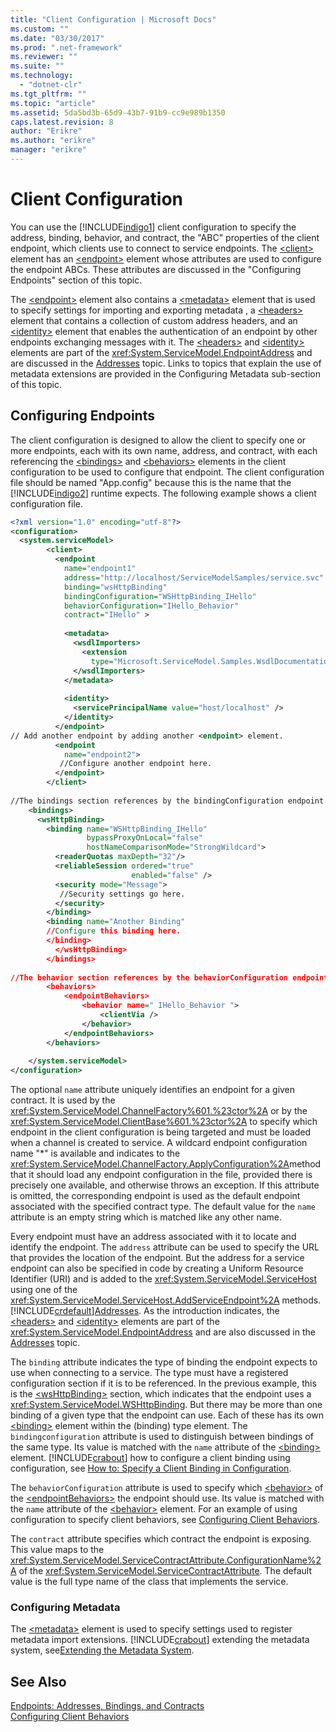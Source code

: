 ```yaml
---
title: "Client Configuration | Microsoft Docs"
ms.custom: ""
ms.date: "03/30/2017"
ms.prod: ".net-framework"
ms.reviewer: ""
ms.suite: ""
ms.technology: 
  - "dotnet-clr"
ms.tgt_pltfrm: ""
ms.topic: "article"
ms.assetid: 5da5bd3b-65d9-43b7-91b9-cc9e989b1350
caps.latest.revision: 8
author: "Erikre"
ms.author: "erikre"
manager: "erikre"
---
```

# Client Configuration
You can use the [!INCLUDE[indigo1](../../../../includes/indigo1-md.md)] client configuration to specify the address, binding, behavior, and contract, the "ABC" properties of the client endpoint, which clients use to connect to service endpoints. The [\<client>](../../../../docs/framework/configure-apps/file-schema/wcf/client.md) element has an [\<endpoint>](https://msdn.microsoft.com/library/ms731304(v=vs.90).aspx) element whose attributes are used to configure the endpoint ABCs. These attributes are discussed in the "Configuring Endpoints" section of this topic.  
  
 The [\<endpoint>](https://msdn.microsoft.com/library/ms731304(v=vs.90).aspx) element also contains a [\<metadata>](../../../../docs/framework/configure-apps/file-schema/wcf/metadata.md) element that is used to specify settings for importing and exporting metadata , a [\<headers>](../../../../docs/framework/configure-apps/file-schema/wcf/headers.md) element that contains a collection of custom address headers, and an [\<identity>](../../../../docs/framework/configure-apps/file-schema/wcf/identity.md) element that enables the authentication of an endpoint by other endpoints exchanging messages with it. The [\<headers>](../../../../docs/framework/configure-apps/file-schema/wcf/headers.md) and [\<identity>](../../../../docs/framework/configure-apps/file-schema/wcf/identity.md) elements are part of the <xref:System.ServiceModel.EndpointAddress> and are discussed in the [Addresses](../../../../docs/framework/wcf/feature-details/endpoint-addresses.md) topic. Links to topics that explain the use of metadata extensions are provided in the Configuring Metadata sub-section of this topic.  
  
## Configuring Endpoints  
 The client configuration is designed to allow the client to specify one or more endpoints, each with its own name, address, and contract, with each referencing the [\<bindings>](../../../../docs/framework/configure-apps/file-schema/wcf/bindings.md) and [\<behaviors>](../../../../docs/framework/configure-apps/file-schema/wcf/behaviors.md) elements in the client configuration to be used to configure that endpoint. The client configuration file should be named "App.config" because this is the name that the [!INCLUDE[indigo2](../../../../includes/indigo2-md.md)] runtime expects. The following example shows a client configuration file.  
  
```xml  
<?xml version="1.0" encoding="utf-8"?>  
<configuration>  
  <system.serviceModel>  
        <client>  
          <endpoint  
            name="endpoint1"  
            address="http://localhost/ServiceModelSamples/service.svc"  
            binding="wsHttpBinding"  
            bindingConfiguration="WSHttpBinding_IHello"  
            behaviorConfiguration="IHello_Behavior"  
            contract="IHello" >  
  
            <metadata>  
              <wsdlImporters>  
                <extension  
                  type="Microsoft.ServiceModel.Samples.WsdlDocumentationImporter, WsdlDocumentation"/>  
              </wsdlImporters>  
            </metadata>  
  
            <identity>  
              <servicePrincipalName value="host/localhost" />  
            </identity>  
          </endpoint>  
// Add another endpoint by adding another <endpoint> element.  
          <endpoint  
            name="endpoint2">  
           //Configure another endpoint here.  
          </endpoint>  
        </client>  
  
//The bindings section references by the bindingConfiguration endpoint attribute.  
    <bindings>  
      <wsHttpBinding>  
        <binding name="WSHttpBinding_IHello"   
                 bypassProxyOnLocal="false"   
                 hostNameComparisonMode="StrongWildcard">  
          <readerQuotas maxDepth="32"/>  
          <reliableSession ordered="true"   
                           enabled="false" />  
          <security mode="Message">  
           //Security settings go here.  
          </security>  
        </binding>  
        <binding name="Another Binding"  
        //Configure this binding here.  
        </binding>  
          </wsHttpBinding>  
        </bindings>  
  
//The behavior section references by the behaviorConfiguration endpoint attribute.  
        <behaviors>  
            <endpointBehaviors>  
                <behavior name=" IHello_Behavior ">  
                    <clientVia />  
                </behavior>  
            </endpointBehaviors>  
        </behaviors>  
  
    </system.serviceModel>  
</configuration>  
```  
  
 The optional `name` attribute uniquely identifies an endpoint for a given contract. It is used by the <xref:System.ServiceModel.ChannelFactory%601.%23ctor%2A> or by the <xref:System.ServiceModel.ClientBase%601.%23ctor%2A> to specify which endpoint in the client configuration is being targeted and must be loaded when a channel is created to service. A wildcard endpoint configuration name "*" is available and indicates to the <xref:System.ServiceModel.ChannelFactory.ApplyConfiguration%2A>method that it should load any endpoint configuration in the file, provided there is precisely one available, and otherwise throws an exception. If this attribute is omitted, the corresponding endpoint is used as the default endpoint associated with the specified contract type. The default value for the `name` attribute is an empty string which is matched like any other name.  
  
 Every endpoint must have an address associated with it to locate and identify the endpoint. The `address` attribute can be used to specify the URL that provides the location of the endpoint. But the address for a service endpoint can also be specified in code by creating a Uniform Resource Identifier (URI) and is added to the <xref:System.ServiceModel.ServiceHost> using one of the <xref:System.ServiceModel.ServiceHost.AddServiceEndpoint%2A> methods. [!INCLUDE[crdefault](../../../../includes/crdefault-md.md)][Addresses](../../../../docs/framework/wcf/feature-details/endpoint-addresses.md). As the introduction indicates, the [\<headers>](../../../../docs/framework/configure-apps/file-schema/wcf/headers.md) and [\<identity>](../../../../docs/framework/configure-apps/file-schema/wcf/identity.md) elements are part of the <xref:System.ServiceModel.EndpointAddress> and are also discussed in the [Addresses](../../../../docs/framework/wcf/feature-details/endpoint-addresses.md) topic.  
  
 The `binding` attribute indicates the type of binding the endpoint expects to use when connecting to a service. The type must have a registered configuration section if it is to be referenced. In the previous example, this is the [\<wsHttpBinding>](../../../../docs/framework/configure-apps/file-schema/wcf/wshttpbinding.md) section, which indicates that the endpoint uses a <xref:System.ServiceModel.WSHttpBinding>. But there may be more than one binding of a given type that the endpoint can use. Each of these has its own [\<binding>](../../../../docs/framework/misc/binding.md) element within the (binding) type element. The `bindingconfiguration` attribute is used to distinguish between bindings of the same type. Its value is matched with the `name` attribute of the [\<binding>](../../../../docs/framework/misc/binding.md) element. [!INCLUDE[crabout](../../../../includes/crabout-md.md)] how to configure a client binding using configuration, see [How to: Specify a Client Binding in Configuration](../../../../docs/framework/wcf/how-to-specify-a-client-binding-in-configuration.md).  
  
 The `behaviorConfiguration` attribute is used to specify which [\<behavior>](../../../../docs/framework/configure-apps/file-schema/wcf/behavior-of-endpointbehaviors.md) of the [\<endpointBehaviors>](../../../../docs/framework/configure-apps/file-schema/wcf/endpointbehaviors.md) the endpoint should use. Its value is matched with the `name` attribute of the [\<behavior>](../../../../docs/framework/configure-apps/file-schema/wcf/behavior-of-endpointbehaviors.md) element. For an example of using configuration to specify client behaviors, see [Configuring Client Behaviors](../../../../docs/framework/wcf/configuring-client-behaviors.md).  
  
 The `contract` attribute specifies which contract the endpoint is exposing. This value maps to the <xref:System.ServiceModel.ServiceContractAttribute.ConfigurationName%2A> of the <xref:System.ServiceModel.ServiceContractAttribute>. The default value is the full type name of the class that implements the service.  
  
### Configuring Metadata  
 The [\<metadata>](../../../../docs/framework/configure-apps/file-schema/wcf/metadata.md) element is used to specify settings used to register metadata import extensions. [!INCLUDE[crabout](../../../../includes/crabout-md.md)] extending the metadata system, see[Extending the Metadata System](../../../../docs/framework/wcf/extending/extending-the-metadata-system.md).  
  
## See Also  
 [Endpoints: Addresses, Bindings, and Contracts](../../../../docs/framework/wcf/feature-details/endpoints-addresses-bindings-and-contracts.md)   
 [Configuring Client Behaviors](../../../../docs/framework/wcf/configuring-client-behaviors.md)
